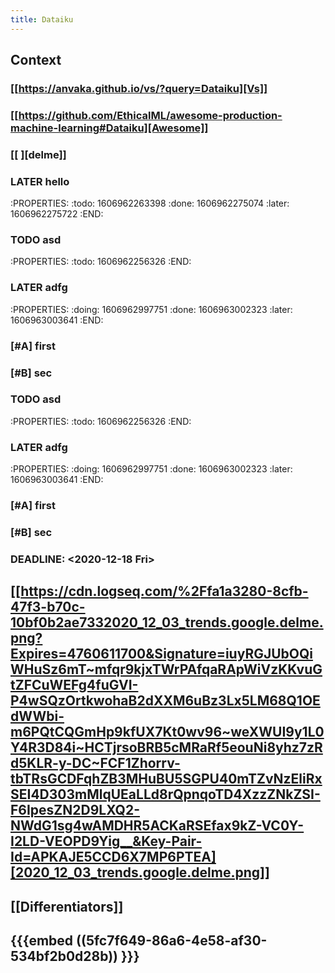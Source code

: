 ```yaml
---
title: Dataiku
---
```


## Context
### [[https://anvaka.github.io/vs/?query=Dataiku][Vs]]
### [[https://github.com/EthicalML/awesome-production-machine-learning#Dataiku][Awesome]]
###
### [[<script type="text/javascript" src="https://ssl.gstatic.com/trends_nrtr/2431_RC01/embed_loader.js"></script> <script type="text/javascript"> trends.embed.renderExploreWidget("TIMESERIES", {"comparisonItem":[{"keyword":"/g/11bzyqdcsn","geo":"US","time":"today 12-m"},{"keyword":"/m/0124tkwx","geo":"US","time":"today 12-m"},{"keyword":"/g/11h3yhqxn_","geo":"US","time":"today 12-m"},{"keyword":"/g/11f017ds55","geo":"US","time":"today 12-m"},{"keyword":"/m/0120wgnc","geo":"US","time":"today 12-m"}],"category":0,"property":""}, {"exploreQuery":"geo=US&q=%2Fg%2F11bzyqdcsn,%2Fm%2F0124tkwx,%2Fg%2F11h3yhqxn_,%2Fg%2F11f017ds55,%2Fm%2F0120wgnc&date=today 12-m,today 12-m,today 12-m,today 12-m,today 12-m","guestPath":"https://trends.google.com:443/trends/embed/"}); </script> ][delme]]
### LATER hello
:PROPERTIES:
:todo: 1606962263398
:done: 1606962275074
:later: 1606962275722
:END:
###
### TODO asd
:PROPERTIES:
:todo: 1606962256326
:END:
### LATER adfg
:PROPERTIES:
:doing: 1606962997751
:done: 1606963002323
:later: 1606963003641
:END:
### [#A] first
### [#B] sec
###
### TODO asd
:PROPERTIES:
:todo: 1606962256326
:END:
### LATER adfg
:PROPERTIES:
:doing: 1606962997751
:done: 1606963002323
:later: 1606963003641
:END:
### [#A] first
### [#B] sec
### DEADLINE: <2020-12-18 Fri>
##
## [[https://cdn.logseq.com/%2Ffa1a3280-8cfb-47f3-b70c-10bf0b2ae7332020_12_03_trends.google.delme.png?Expires=4760611700&Signature=iuyRGJUbOQiWHuSz6mT~mfqr9kjxTWrPAfqaRApWiVzKKvuGtZFCuWEFg4fuGVI-P4wSQzOrtkwohaB2dXXM6uBz3Lx5LM68Q1OEdWWbi-m6PQtCQGmHp9kfUX7Kt0wv96~weXWUI9y1L0Y4R3D84i~HCTjrsoBRB5cMRaRf5eouNi8yhz7zRd5KLR-y-DC~FCF1Zhorrv-tbTRsGCDFqhZB3MHuBU5SGPU40mTZvNzEliRxSEI4D303mMlqUEaLLd8rQpnqoTD4XzzZNkZSI-F6IpesZN2D9LXQ2-NWdG1sg4wAMDHR5ACKaRSEfax9kZ-VC0Y-I2LD-VEOPD9Yig__&Key-Pair-Id=APKAJE5CCD6X7MP6PTEA][2020_12_03_trends.google.delme.png]]
##
## [[Differentiators]]
##
## {{{embed ((5fc7f649-86a6-4e58-af30-534bf2b0d28b)) }}}
##
##
